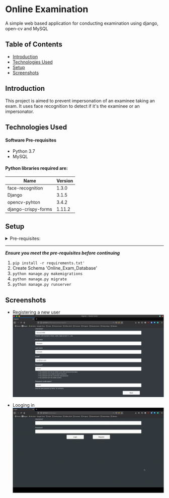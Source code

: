 # Online Examination
A simple web based application for conducting examination using django, open-cv and MySQL


## Table of Contents
* [Introduction](#introduction)
* [Technologies Used](#technologies-used)
* [Setup](#setup)
* [Screenshots](#screenshots)


## Introduction
This project is aimed to prevent impersonation of an examinee taking an exam. It uses face recognition to detect if it's the examinee or an impersonator.


## Technologies Used
#### Software Pre-requisites
* Python 3.7
* MySQL

#### Python libraries required are:

Name                    | Version
----------------------- | -----------------------
face-recognition        | 1.3.0
Django                  | 3.1.5
opencv-pyhton           | 3.4.2
django-crispy-forms     | 1.11.2


## Setup
<details>
  <summary>Pre-requisites: </summary>
  <ul>
    <li>Setup MySQL driver with Python</li>
    <li>dlib (needed to install face-recognition)</li>
    <li>cmake (needed to install  face-recognition)</li>
  </ul>
</details>

---
***Ensure you meet the pre-requisites before continuing***
1. `pip install -r requirements.txt'`
2. Create Schema 'Online_Exam_Database'
3. `python manage.py makemigrations`
4. `python manage.py migrate`
5. `python manage.py runserver`


## Screenshots
* Registering a new user
![image\screenshots\registering](https://github.com/Ghost21899/Online_Examination/blob/master/image/Screenshots/Registering.png)

* Looging in
![image\screenshots\logging-in](https://github.com/Ghost21899/Online_Examination/blob/master/image/Screenshots/Logging-in.gif)
